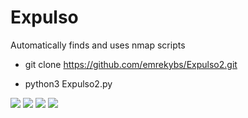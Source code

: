 # Expulso
Automatically finds and uses nmap scripts

* git clone https://github.com/emrekybs/Expulso2.git

* python3 Expulso2.py

<img src="https://github.com/emrekybs/Expulse/blob/main/expulse.JPG">
<img src="https://github.com/emrekybs/Expulse/blob/main/2.PNG">
<img src="https://github.com/emrekybs/Expulse/blob/main/4.PNG">
<img src="https://github.com/emrekybs/Expulso2/blob/master/5.PNG">


